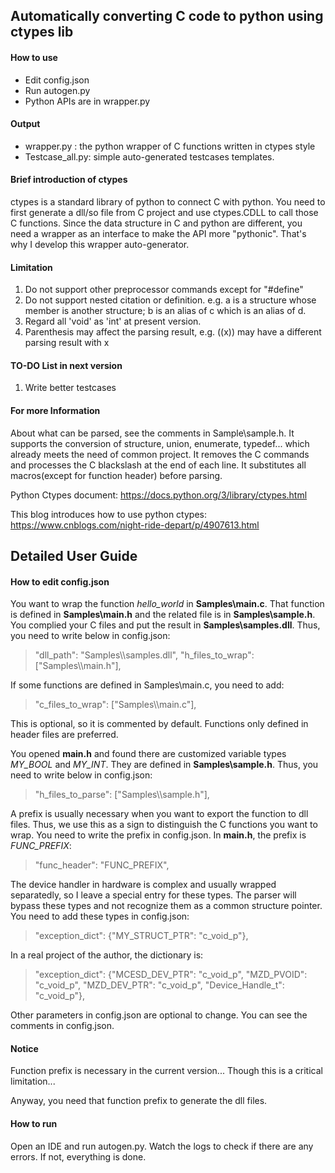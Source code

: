 ## Automatically converting C code to python using ctypes lib

#### How to use
+ Edit config.json
+ Run autogen.py
+ Python APIs are in wrapper.py

#### Output
+ wrapper.py : the python wrapper of C functions written in ctypes style
+ Testcase_all.py: simple auto-generated testcases templates.

#### Brief introduction of ctypes
ctypes is a standard library of python to connect C with python. You need to first generate a dll/so file 
from C project and use ctypes.CDLL to call those C functions. Since the data structure in C and python are 
different, you need a wrapper as an interface to make the API more "pythonic". That's why I develop this 
wrapper auto-generator.

#### Limitation
1. Do not support other preprocessor commands except for "#define"
2. Do not support nested citation or definition. e.g. a is a structure whose member is another structure; b is an alias of c which is an alias of d.
3. Regard all 'void' as 'int' at present version.
4. Parenthesis may affect the parsing result, e.g. ((x)) may have a different parsing result with x

 
#### TO-DO List in next version
1. Write better testcases

#### For more Information
About what can be parsed, see the comments in Sample\sample.h.
It supports the conversion of structure, union, enumerate, typedef... which already meets the need of common project.
It removes the C commands and processes the C blackslash at the end of each line.
It substitutes all macros(except for function header) before parsing.

Python Ctypes document:
https://docs.python.org/3/library/ctypes.html

This blog introduces how to use python ctypes:
https://www.cnblogs.com/night-ride-depart/p/4907613.html

## Detailed User Guide 
#### How to edit config.json
You want to wrap the function *hello_world* in **Samples\main.c**. That function is defined in **Samples\main.h** and the related file is in **Samples\sample.h**. You complied your C files and put the result in **Samples\samples.dll**. Thus, you need to write below in config.json:
> "dll_path": "Samples\\\samples.dll",
"h_files_to_wrap": ["Samples\\\main.h"],

If some functions are defined in Samples\main.c, you need to add:
> "c_files_to_wrap": ["Samples\\\main.c"],

This is optional, so it is commented by default. Functions only defined in header files are preferred.

You opened **main.h** and found there are customized variable types *MY_BOOL* and *MY_INT*. They are defined in **Samples\sample.h**. Thus, you need to write below in config.json:
> "h_files_to_parse": ["Samples\\\sample.h"],

A prefix is usually necessary when you want to export the function to dll files. Thus, we use this as a sign to distinguish the C functions you want to wrap. 
You need to write the prefix in config.json. In **main.h**, the prefix is *FUNC_PREFIX*:
> "func_header": "FUNC_PREFIX",

The device handler in hardware is complex and usually wrapped separatedly, so I leave a special entry for these types. The parser will bypass these types and not recognize them as a common structure pointer. You need to add these types in config.json:
> "exception_dict": {"MY_STRUCT_PTR": "c_void_p"},

In a real project of the author, the dictionary is:
>"exception_dict": {"MCESD_DEV_PTR": "c_void_p", "MZD_PVOID": "c_void_p", "MZD_DEV_PTR":  "c_void_p", "Device_Handle_t": "c_void_p"},

Other parameters in config.json are optional to change. You can see the comments in config.json.

#### Notice
Function prefix is necessary in the current version... Though this is a critical limitation...

Anyway, you need that function prefix to generate the dll files.

#### How to run
Open an IDE and run autogen.py. Watch the logs to check if there are any errors. If not, everything is done.

